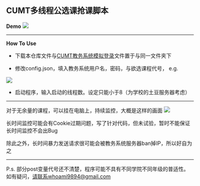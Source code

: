 ## CUMT多线程公选课抢课脚本

**Demo**
![](https://upload-images.jianshu.io/upload_images/11356161-9d4ba3a89d6d8637.jpg?imageMogr2/auto-orient/strip%7CimageView2/2/w/1240)

***

**How To Use**

+ 下载本仓库文件与[CUMT教务系统模拟登录](https://github.com/EddieIvan01/Analog_Login)文件置于与同一文件夹下

+ 修改config.json，填入教务系统用户名，密码，与欲选课程代号，
e.g.

![](https://upload-images.jianshu.io/upload_images/11356161-7009588876ac3fad.png?imageMogr2/auto-orient/strip%7CimageView2/2/w/1240)

+ 启动程序，输入启动的线程数。设定只能小于8（为学校的土豆服务器考虑）

***

对于无余量的课程，可以挂在电脑上，持续监控，大概是这样的画面
![](https://upload-images.jianshu.io/upload_images/11356161-96e12173538f401a.gif?imageMogr2/auto-orient/strip)

长时间监控可能会有Cookie过期问题，写了针对代码，但未试验，暂时不能保证长时间监控不会出Bug

除此之外，长时间暴力发送请求很可能会被教务系统服务器ban掉IP，所以好自为之

***

P.s. 部分post变量代号还不清楚，程序可能不具有不同学院不同年级的普适性。如有疑问，请联系whoami9894@gmail.com


